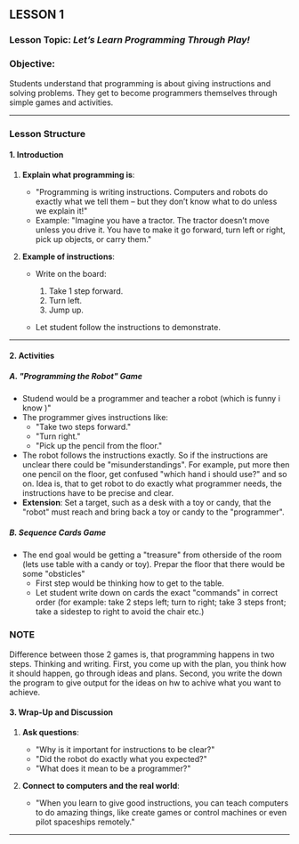 ## LESSON 1

### **Lesson Topic**: *Let’s Learn Programming Through Play!*

### **Objective**:  
Students understand that programming is about giving instructions and solving problems. They get to become programmers themselves through simple games and activities.

---

### **Lesson Structure**

#### **1. Introduction**

1. **Explain what programming is**:
   - "Programming is writing instructions. Computers and robots do exactly what we tell them – but they don’t know what to do unless we explain it!"
   - Example: "Imagine you have a tractor. The tractor doesn’t move unless you drive it. You have to make it go forward, turn left or right, pick up objects, or carry them."


2. **Example of instructions**:
   - Write on the board:
     1. Take 1 step forward.
     2. Turn left.
     3. Jump up.

   - Let student follow the instructions to demonstrate.

---

#### **2. Activities**

##### **A. "Programming the Robot" Game**
- Studend would be a programmer and teacher a robot (which is funny i know )"
- The programmer gives instructions like:
  - "Take two steps forward."
  - "Turn right."
  - "Pick up the pencil from the floor."
- The robot follows the instructions exactly. So if the instructions are unclear there could be "misunderstandings". For example, put more then one pencil on the floor, get confused "which hand i should use?" and so on. Idea is, that to get robot to do exactly what programmer needs, the instructions have to be precise and clear.
- **Extension**: Set a target, such as a desk with a toy or candy, that the "robot" must reach and bring back a toy or candy to the "programmer".

##### **B. Sequence Cards Game**
- The end goal would be getting a "treasure" from otherside of the room (lets use table with a candy or toy). Prepar the floor that there would be some "obsticles"
   - First step would be thinking how to get to the table.
   - Let student write down on cards the exact "commands" in correct order (for example: take 2 steps left; turn to right; take 3 steps front; take a sidestep to right to avoid the chair etc.)

### NOTE
Difference between those 2 games is, that programming happens in two steps. Thinking and writing. First, you come up with the plan, you think how it should happen, go through ideas and plans. Second, you write the down the program to give output for the ideas on hw to achive what you want to achieve.

#### **3. Wrap-Up and Discussion**

1. **Ask questions**:
   - "Why is it important for instructions to be clear?"
   - "Did the robot do exactly what you expected?"
   - "What does it mean to be a programmer?"

2. **Connect to computers and the real world**:
   - "When you learn to give good instructions, you can teach computers to do amazing things, like create games or control machines or even pilot spaceships remotely."

---


